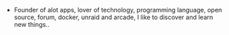 - Founder of alot apps, lover of technology, programming language, open source, forum, docker, unraid and arcade, I like to discover and learn new things..
  <br>









































































































































































































































































































































































































































































































































































































































































































































































































































































































































































































































































































































































































































































































































































































































































































































































